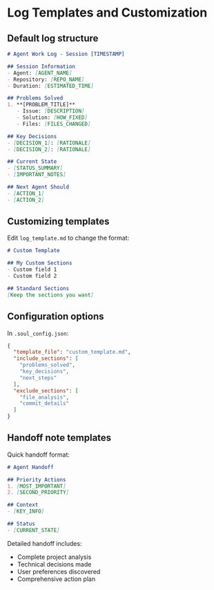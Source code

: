 # Log Templates and Customization

## Default log structure

```markdown
# Agent Work Log - Session [TIMESTAMP]

## Session Information
- Agent: [AGENT_NAME]
- Repository: [REPO_NAME]
- Duration: [ESTIMATED_TIME]

## Problems Solved
1. **[PROBLEM_TITLE]**
   - Issue: [DESCRIPTION]
   - Solution: [HOW_FIXED]
   - Files: [FILES_CHANGED]

## Key Decisions
- [DECISION_1]: [RATIONALE]
- [DECISION_2]: [RATIONALE]

## Current State
- [STATUS_SUMMARY]
- [IMPORTANT_NOTES]

## Next Agent Should
- [ACTION_1]
- [ACTION_2]
```

## Customizing templates

Edit `log_template.md` to change the format:

```markdown
# Custom Template

## My Custom Sections
- Custom field 1
- Custom field 2

## Standard Sections
[Keep the sections you want]
```

## Configuration options

In `.soul_config.json`:

```json
{
  "template_file": "custom_template.md",
  "include_sections": [
    "problems_solved",
    "key_decisions", 
    "next_steps"
  ],
  "exclude_sections": [
    "file_analysis",
    "commit_details"
  ]
}
```

## Handoff note templates

Quick handoff format:
```markdown
# Agent Handoff

## Priority Actions
1. [MOST_IMPORTANT]
2. [SECOND_PRIORITY]

## Context
- [KEY_INFO]

## Status
- [CURRENT_STATE]
```

Detailed handoff includes:
- Complete project analysis
- Technical decisions made
- User preferences discovered
- Comprehensive action plan